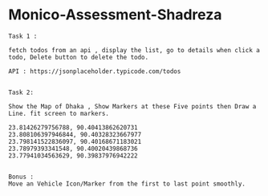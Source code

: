 # Monico-Assessment-Shadreza

    Task 1 : 

    fetch todos from an api , display the list, go to details when click a todo, Delete button to delete the todo.

    API : https://jsonplaceholder.typicode.com/todos


    Task 2: 

    Show the Map of Dhaka , Show Markers at these Five points then Draw a Line. fit screen to markers.

    23.81426279756788, 90.40413862620731
    23.808106397946844, 90.40328323667977
    23.798141522836097, 90.40168671183021
    23.78979393341548, 90.40020439868736
    23.77941034563629, 90.39837976942222


    Bonus : 
    Move an Vehicle Icon/Marker from the first to last point smoothly. 

